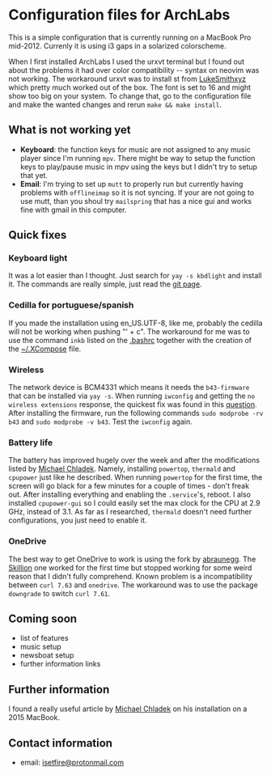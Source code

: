 # Configuration files for ArchLabs

This is a simple configuration that is currently running on
a MacBook Pro mid-2012. Currenly it is using i3 gaps in a
solarized colorscheme.

When I first installed ArchLabs I used the urxvt
terminal but I found out about the problems it had over
color compatibility -- syntax on neovim was not working.
The workaround urxvt was to install st from
[LukeSmithxyz](https://github.com/LukeSmithxyz/st) which
pretty much worked out of the box. The font is set to 16
and might show too big on your system. To change that, go
to the configuration file and make the wanted changes and
rerun `make && make install`.

## What is not working yet

- **Keyboard**: the function keys for music are not assigned
    to any music player since I'm running `mpv`. There might be
    way to setup the function keys to play/pause music in mpv
    using the keys but I didn't try to setup that yet.
- **Email**: I'm trying to set up `mutt` to properly run but
    currently having problems with `offlineimap` so it is
    not syncing. If your are not going to use mutt, than you
    shoul try `mailspring` that has a nice gui and works
    fine with gmail in this computer.

## Quick fixes

### Keyboard light

It was a lot easier than I thought. Just search for `yay -s
kbdlight` and install it. The commands are really simple,
just read the [git page](https://github.com/WhyNotHugo/kbdlight).

### Cedilla for portuguese/spanish

If you made the installation using en_US.UTF-8, like me,
probably the cedilla will not be working when pushing "' + c".
The workaround for me was to use the command `inkb` listed on the 
[.bashrc](https://github.com/isetfiretotherain/ArchLabs_on_MacBook/blob/master/dotfiles/.bashrc) 
together with the creation of the [~/.XCompose](https://github.com/isetfiretotherain/ArchLabs_on_MacBook/blob/master/dotfiles/.XCompose) file.

### Wireless

The network device is BCM4331 which means it needs the
`b43-firmware` that can be installed via `yay -s`. When
running `iwconfig` and getting the `no wireless extensions`
response, the quickest fix was found in this [question](https://askubuntu.com/questions/470153/no-wireless-when-install-14-04-on-macbook-pro).
After installing the firmware, run the following commands
`sudo modprobe -rv b43` and `sudo modprobe -v b43`. Test the
`iwconfig` again.

### Battery life

The battery has improved hugely over the week and after the
modifications listed by [Michael Chladek](https://mchladek.me/post/arch-mbp/).
Namely, installing `powertop`, `thermald` and `cpupower`
just like he described. When running `powertop` for the
first time, the screen will go black for a few minutes for a
couple of times - don't freak out. After installing
everything and enabling the `.service`'s, reboot. I also
installed `cpupower-gui` so I could easily set the max
clock for the CPU at 2.9 GHz, instead of 3.1. As far as I
researched, `thermald` doesn't need further configurations,
you just need to enable it.

### OneDrive

The best way to get OneDrive to work is using the fork by
[abraunegg](https://github.com/abraunegg/onedrive). The
[Skillion](https://github.com/skilion/onedrive) one worked
for the first time but stopped working for some weird reason
that I didn't fully comprehend. Known problem is a
incompatibility between `curl 7.63` and `onedrive`.
The workaround was to use the package `downgrade` to switch
`curl 7.61`. 

## Coming soon

- list of features
- music setup
- newsboat setup
- further information links

## Further information

I found a really useful article by [Michael Chladek](https://mchladek.me/post/arch-mbp/)
on his installation on a 2015 MacBook. 

## Contact information

- email: isetfire@protonmail.com
